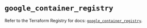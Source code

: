 # `google_container_registry`

Refer to the Terraform Registry for docs: [`google_container_registry`](https://registry.terraform.io/providers/hashicorp/google-beta/6.11.0/docs/resources/google_container_registry).
